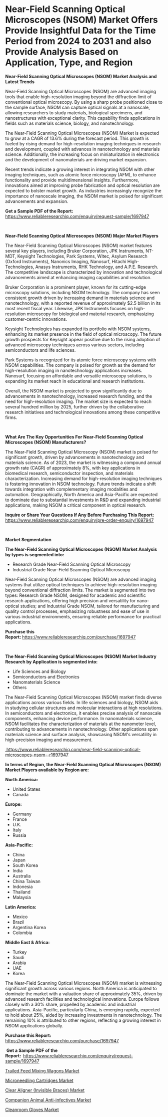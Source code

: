 <p><h1>Near-Field Scanning Optical Microscopes (NSOM) Market Offers Provide Insightful Data for the Time Period from 2024 to 2031 and also Provide Analysis Based on Application, Type, and Region</h1></p><p><strong>Near-Field Scanning Optical Microscopes (NSOM) Market Analysis and Latest Trends</strong></p>
<p><p>Near-Field Scanning Optical Microscopes (NSOM) are advanced imaging tools that enable high-resolution imaging beyond the diffraction limit of conventional optical microscopy. By using a sharp probe positioned close to the sample surface, NSOM can capture optical signals at a nanoscale, allowing researchers to study materials, biological specimens, and nanostructures with exceptional clarity. This capability finds applications in fields such as materials science, biology, and nanotechnology.</p><p>The Near-Field Scanning Optical Microscopes (NSOM) Market is expected to grow at a CAGR of 13.6% during the forecast period. This growth is fueled by rising demand for high-resolution imaging techniques in research and development, coupled with advances in nanotechnology and materials science. Additionally, the increasing focus on miniaturization in electronics and the development of nanomaterials are driving market expansion. </p><p>Recent trends indicate a growing interest in integrating NSOM with other imaging techniques, such as atomic force microscopy (AFM), to enhance functionality and provide multidimensional insights. Furthermore, innovations aimed at improving probe fabrication and optical resolution are expected to bolster market growth. As industries increasingly recognize the importance of nanoscale imaging, the NSOM market is poised for significant advancements and expansion.</p></p>
<p><strong>Get a Sample PDF of the Report:&nbsp;</strong> <a href="https://www.reliableresearchiq.com/enquiry/request-sample/1697947?utm_campaign=1117&utm_medium=2&utm_source=Github&utm_content=ia&utm_term=05112024&utm_id=near-field-scanning-optical-microscopes-nsom">https://www.reliableresearchiq.com/enquiry/request-sample/1697947</a></p>
<p>&nbsp;</p>
<p><strong>Near-Field Scanning Optical Microscopes (NSOM) Major Market Players</strong></p>
<p><p>The Near-Field Scanning Optical Microscopes (NSOM) market features several key players, including Bruker Corporation, JPK Instruments, NT-MDT, Keysight Technologies, Park Systems, Witec, Asylum Research (Oxford Instruments), Nanonics Imaging, Nanosurf, Hitachi High-Technologies, Anasys Instruments, RHK Technology, and A.P.E. Research. The competitive landscape is characterized by innovation and technological advancements aimed at enhancing imaging capabilities and resolution. </p><p>Bruker Corporation is a prominent player, known for its cutting-edge microscopy solutions, including NSOM technology. The company has seen consistent growth driven by increasing demand in materials science and nanotechnology, with a reported revenue of approximately $2.5 billion in its most recent fiscal year. Likewise, JPK Instruments focuses on high-resolution microscopy for biological and material research, emphasizing customer-centric innovations.</p><p>Keysight Technologies has expanded its portfolio with NSOM systems, enhancing its market presence in the field of optical microscopy. The future growth prospects for Keysight appear positive due to the rising adoption of advanced microscopy techniques across various sectors, including semiconductors and life sciences.</p><p>Park Systems is recognized for its atomic force microscopy systems with NSOM capabilities. The company is poised for growth as the demand for high-resolution imaging in nanotechnology applications increases. Nanosurf, focusing on affordable and versatile microscopy solutions, is expanding its market reach in educational and research institutions.</p><p>Overall, the NSOM market is projected to grow significantly due to advancements in nanotechnology, increased research funding, and the need for high-resolution imaging. The market size is expected to reach several hundred million by 2025, further driven by the collaborative research initiatives and technological innovations among these competitive firms.</p></p>
<p>&nbsp;</p>
<p><strong>What Are The Key Opportunities For Near-Field Scanning Optical Microscopes (NSOM) Manufacturers?</strong></p>
<p><p>The Near-Field Scanning Optical Microscopy (NSOM) market is poised for significant growth, driven by advancements in nanotechnology and materials science. As of 2023, the market is witnessing a compound annual growth rate (CAGR) of approximately 8%, with key applications in biomedical research, semiconductor inspection, and materials characterization. Increasing demand for high-resolution imaging techniques is fostering innovation in NSOM technology. Future trends indicate a shift towards integration with complementary imaging modalities and automation. Geographically, North America and Asia-Pacific are expected to dominate due to substantial investments in R&D and expanding industrial applications, making NSOM a critical component in optical research.</p></p>
<p><strong>Inquire or Share Your Questions If Any Before Purchasing This Report:</strong> <a href="https://www.reliableresearchiq.com/enquiry/pre-order-enquiry/1697947?utm_campaign=1117&utm_medium=2&utm_source=Github&utm_content=ia&utm_term=05112024&utm_id=near-field-scanning-optical-microscopes-nsom">https://www.reliableresearchiq.com/enquiry/pre-order-enquiry/1697947</a></p>
<p>&nbsp;</p>
<p><strong>Market Segmentation</strong></p>
<p><strong>The Near-Field Scanning Optical Microscopes (NSOM) Market Analysis by types is segmented into:</strong></p>
<p><ul><li>Research Grade Near-Field Scanning Optical Microscopy</li><li>Industrial Grade Near-Field Scanning Optical Microscopy</li></ul></p>
<p><p>Near-Field Scanning Optical Microscopes (NSOM) are advanced imaging systems that utilize optical techniques to achieve high-resolution imaging beyond conventional diffraction limits. The market is segmented into two types: Research Grade NSOM, designed for academic and scientific research applications, offering high precision and versatility for nano-optical studies; and Industrial Grade NSOM, tailored for manufacturing and quality control processes, emphasizing robustness and ease of use in various industrial environments, ensuring reliable performance for practical applications.</p></p>
<p><strong>Purchase this Report:&nbsp;</strong><a href="https://www.reliableresearchiq.com/purchase/1697947?utm_campaign=1117&utm_medium=2&utm_source=Github&utm_content=ia&utm_term=05112024&utm_id=near-field-scanning-optical-microscopes-nsom">https://www.reliableresearchiq.com/purchase/1697947</a></p>
<p>&nbsp;</p>
<p><strong>The Near-Field Scanning Optical Microscopes (NSOM) Market Industry Research by Application is segmented into:</strong></p>
<p><ul><li>Life Sciences and Biology</li><li>Semiconductors and Electronics</li><li>Nanomaterials Science</li><li>Others</li></ul></p>
<p><p>The Near-Field Scanning Optical Microscopes (NSOM) market finds diverse applications across various fields. In life sciences and biology, NSOM aids in studying cellular structures and molecular interactions at high resolutions. In semiconductors and electronics, it enables precise analysis of nanoscale components, enhancing device performance. In nanomaterials science, NSOM facilitates the characterization of materials at the nanometer level, contributing to advancements in nanotechnology. Other applications span materials science and surface analysis, showcasing NSOM's versatility in high-precision imaging and measurement.</p></p>
<p><a href="https://www.reliableresearchiq.com/near-field-scanning-optical-microscopes-nsom--r1697947?utm_campaign=1117&utm_medium=2&utm_source=Github&utm_content=ia&utm_term=05112024&utm_id=near-field-scanning-optical-microscopes-nsom">&nbsp;https://www.reliableresearchiq.com/near-field-scanning-optical-microscopes-nsom--r1697947</a></p>
<p><strong>In terms of Region, the Near-Field Scanning Optical Microscopes (NSOM) Market Players available by Region are:</strong></p>
<p>
    <p> <strong> North America: </strong>
        <ul>
            <li>United States</li>
            <li>Canada</li>
        </ul>
        </p> 
    <p> <strong> Europe: </strong>
        <ul>
            <li>Germany</li>
            <li>France</li>
            <li>U.K.</li>
            <li>Italy</li>
            <li>Russia</li>
        </ul>
        </p> 
    <p> <strong> Asia-Pacific: </strong>
        <ul>
            <li>China</li>
            <li>Japan</li>
            <li>South Korea</li>
            <li>India</li>
            <li>Australia</li>
            <li>China Taiwan</li>
            <li>Indonesia</li>
            <li>Thailand</li>
            <li>Malaysia</li>
        </ul>
        </p> 
    <p> <strong> Latin America: </strong>
        <ul>
            <li>Mexico</li>
            <li>Brazil</li>
            <li>Argentina Korea</li>
            <li>Colombia</li>
        </ul>
        </p> 
    <p> <strong> Middle East & Africa: </strong>
        <ul>
            <li>Turkey</li>
            <li>Saudi</li>
            <li>Arabia</li>
            <li>UAE</li>
            <li>Korea</li>
        </ul>
    </p>
    </p>
<p><p>The Near-Field Scanning Optical Microscopes (NSOM) market is witnessing significant growth across various regions. North America is anticipated to dominate the market with a valuation share of approximately 35%, driven by advanced research facilities and technological innovations. Europe follows closely with a 30% share, propelled by academic and industrial applications. Asia-Pacific, particularly China, is emerging rapidly, expected to hold about 25%, aided by increasing investments in nanotechnology. The remaining 10% is attributed to other regions, reflecting a growing interest in NSOM applications globally.</p></p>
<p><strong>Purchase this Report: </strong><a href="https://www.reliableresearchiq.com/purchase/1697947?utm_campaign=1117&utm_medium=2&utm_source=Github&utm_content=ia&utm_term=05112024&utm_id=near-field-scanning-optical-microscopes-nsom">https://www.reliableresearchiq.com/purchase/1697947</a></p>
<p>&nbsp;<strong>Get a Sample PDF of the Report:&nbsp;&nbsp;</strong><a href="https://www.reliableresearchiq.com/enquiry/request-sample/1697947?utm_campaign=1117&utm_medium=2&utm_source=Github&utm_content=ia&utm_term=05112024&utm_id=near-field-scanning-optical-microscopes-nsom">https://www.reliableresearchiq.com/enquiry/request-sample/1697947</a></p>
<p><strong></strong></p>
<p><p><a href="https://github.com/kiara3n0pau/Market-Research-Report-List-1/blob/main/trailed-feed-mixing-wagons-market.md?utm_campaign=1117&utm_medium=2&utm_source=Github&utm_content=ia&utm_term=05112024&utm_id=near-field-scanning-optical-microscopes-nsom">Trailed Feed Mixing Wagons Market</a></p><p><a href="https://issuu.com/reportprime-2/docs/microneedling-cartridges-market-siz_72a588ca552c36?utm_campaign=1117&utm_medium=2&utm_source=Github&utm_content=ia&utm_term=05112024&utm_id=near-field-scanning-optical-microscopes-nsom">Microneedling Cartridges Market</a></p><p><a href="https://issuu.com/reportprime-2/docs/clear-aligner-invisible-braces-mark_40a889d38dd233?utm_campaign=1117&utm_medium=2&utm_source=Github&utm_content=ia&utm_term=05112024&utm_id=near-field-scanning-optical-microscopes-nsom">Clear Aligner (Invisible Braces) Market</a></p><p><a href="https://github.com/florjvdva/Market-Research-Report-List-1/blob/main/companion-animal-anti-infectives-market.md?utm_campaign=1117&utm_medium=2&utm_source=Github&utm_content=ia&utm_term=05112024&utm_id=near-field-scanning-optical-microscopes-nsom">Companion Animal Anti-infectives Market</a></p><p><a href="https://issuu.com/reportprime-2/docs/cleanroom-gloves-market-size-2030.p_f0149573597b0d?utm_campaign=1117&utm_medium=2&utm_source=Github&utm_content=ia&utm_term=05112024&utm_id=near-field-scanning-optical-microscopes-nsom">Cleanroom Gloves Market</a></p></p>